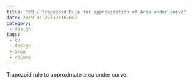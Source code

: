 ```yaml
---
title: "KB / Trapezoid Rule for approximation of Area under curve"
date: 2019-05-22T12:16:00Z
category:
 - design
tags:
 - kb
 - design
 - area
 - volume
---
```


Trapezoid rule to approximate area under curve.
